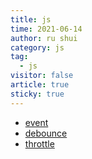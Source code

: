```yaml
---
title: js
time: 2021-06-14
author: ru shui
category: js
tag:
  - js
visitor: false
article: true
sticky: true
---
```


- [ event ](./1-event.md)
- [ debounce ](./2-debounce.md)
- [ throttle ](./3-throttle.md)